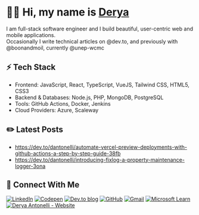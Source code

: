 # 👋🏼 Hi, my name is [Derya](https://www.howtopronounce.com/derya)

I am full-stack software engineer and I build beautiful, user-centric web and mobile applications.  
Occasionally I write technical articles on @dev.to, and previously with @boonandmoil, currently @unep-wcmc


## ⚡️ Tech Stack
- Frontend: JavaScript, React, TypeScript, VueJS, Tailwind CSS, HTML5, CSS3
- Backend & Databases: Node.js, PHP, MongoDB, PostgreSQL
- Tools: GitHub Actions, Docker, Jenkins
- Cloud Providers: Azure, Scaleway

## ✏️ Latest Posts
- https://dev.to/dantonelli/automate-vercel-preview-deployments-with-github-actions-a-step-by-step-guide-38fb
- https://dev.to/dantonelli/introducing-fixlog-a-property-maintenance-logger-3ona
  

## 🔗 Connect With Me
[![LinkedIn](https://img.shields.io/badge/LinkedIn-%230077B5.svg?logo=linkedin&logoColor=white)](https://linkedin.com/in/https://www.linkedin.com/in/derya-a-antonelli/) [![Codepen](https://img.shields.io/badge/Codepen-000000?style=for-the-badge&logo=codepen&logoColor=white)](https://codepen.io/https://codepen.io/d-antonelli) [![Dev.to blog](https://img.shields.io/badge/dev.to-0A0A0A?style=for-the-badge&logo=dev.to&logoColor=white)](https://dev.to/dantonelli) [![GitHub](https://img.shields.io/badge/github-%23121011.svg?style=for-the-badge&logo=github&logoColor=white)](https://github.com/D-Antonelli) [![Gmail](https://img.shields.io/badge/Gmail-D14836?style=for-the-badge&logo=gmail&logoColor=white)](mailto:derya.antonelli@gmail.com) [![Microsoft Learn](https://img.shields.io/badge/Microsoft_Learn-258ffa?style=for-the-badge&logo=microsoft&logoColor=white)](https://learn.microsoft.com/en-us/users/derya-1603/achievements) [![Derya Antonelli - Website](https://img.shields.io/badge/Derya_Antonelli-FFFFFF)](https://deryasdesktop.com/)


